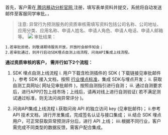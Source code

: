首先，客户需在[ 腾讯移动分析官网 ](http://mta.qq.com/)注册，填写表单资料并提交，系统将自动发送邮件至客服同学审批。，
>注意:
异常行为预测服务的资质审核需填写资料包括公司名称、公司地址、应用分类、应用名称、申请人姓名、申请人角色、申请人电话、申请人邮箱等。
![](http://imgcache.tcecqpoc.fsphere.cn/image/main.qcloudimg.com/raw/2229141163aec24a9f8242213494954f.png)
审批结果：

```
1.若审批拒绝，则敬请期待服务开放，开放时会邮件知会；
2.若审批通过，则并行启动SDK埋点自测上线流程、问询API集成上线流程。
```

**通过资质审核的客户， 需并行如下2个流程：**
1.  SDK 埋点自测上线流程
i. 用户下载含检测插件的 SDK ( 下载链接见审批邮件 )，参考 SDK 接入文档，按照 [行业埋点标准]()，集成 SDK与埋点开发；
ii. 获取自测工具网址( 网址见审批邮件 )，按照自测指引进行自测；
iii. 通过自测要求后，进行APP打包上线市场；上线后，请再对线上进行自测验证( 若不满足测试通过标准，则无法问询异常评分 )。

2. 问询API集成上线流程
i.获取问询 API 的独立访问 key (见审批邮件)；
ii.参考 API 技术文档，进行开发集成，完成签名认证与接口集成；
iii.结合 SDK 埋点用户，可正常获取异常预测评分后，进行 API 上线；
iiii.根据不同行业，客户需完成不同类型的数据反馈，需客户配合集成。